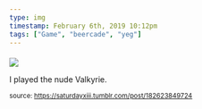 ```yaml
---
type: img
timestamp: February 6th, 2019 10:12pm
tags: ["Game", "beercade", "yeg"]
---
```

####
<img src="https://saturdayxiii.github.io/media/182623849724.jpg"/>
                                                                                          
I played the nude Valkyrie.
 
                                    
                
                
                
                
                                
<small>source: https://saturdayxiii.tumblr.com/post/182623849724</small>